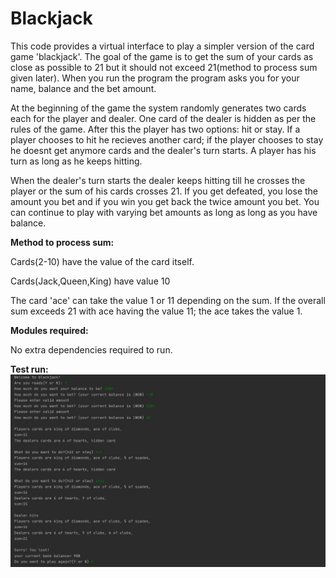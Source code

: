 # Blackjack

This code provides a virtual interface to play a simpler version of the card game 'blackjack'. The goal of the game is to get the sum of your cards as close as possible to 21 but it should not exceed 21(method to process sum given later). When you run the program the program asks you for your name, balance and the bet amount. 

At the beginning of the game the system randomly generates two cards each for the player and dealer. One card of the dealer is hidden as per the rules of the game. After this the player has two options: hit or stay. If a player chooses to hit he recieves another card; if the player chooses to stay he doesnt get anymore cards and the dealer's turn starts. A player has his turn as long as he keeps hitting. 

When the dealer's turn starts the dealer keeps hitting till he crosses the player or the sum of his cards crosses 21. If you get defeated, you lose the amount you bet and if you win you get back the twice amount you bet. You can continue to play with varying bet amounts as long as long as you have balance.

<b>Method to process sum:</b>

Cards(2-10) have the value of the card itself.

Cards(Jack,Queen,King) have value 10

The card 'ace' can take the value 1 or 11 depending on the sum. If the overall sum exceeds 21 with ace having the value 11; the ace takes the value 1.

<b>Modules required:</b>

No extra dependencies required to run.

<b>Test run:</b>
![](images/test_output_blackjack.JPG)
